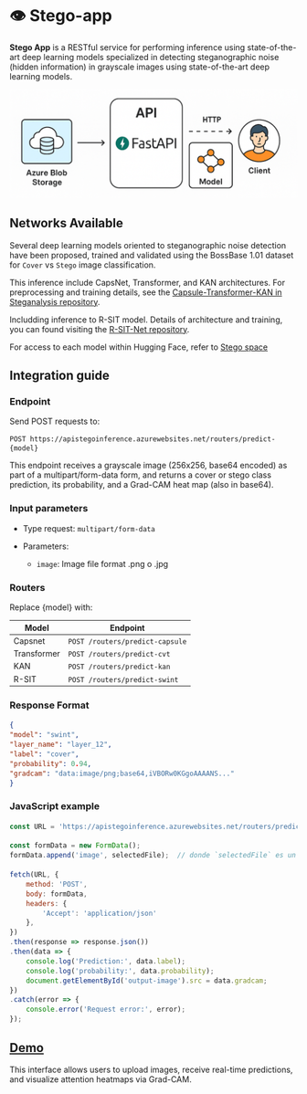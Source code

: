 # 👁	Stego-app
**Stego App** is a RESTful service for performing inference using state-of-the-art deep learning models specialized in detecting steganographic noise (hidden information) in grayscale images using state-of-the-art deep learning models.

![alt text](sketch.png)


## Networks Available
Several deep learning models oriented to steganographic noise detection have been proposed, trained and validated using the BossBase 1.01 dataset for `Cover` vs `Stego` image classification.

This inference include CapsNet, Transformer, and KAN architectures. For preprocessing and training details, see the [Capsule-Transformer-KAN in Steganalysis repository](https://github.com/catalina-delgado/Capsule-Transformer-KAN-in-Steganalysis).

Includding inference to R-SIT model. Details of architecture and training, you can found visiting the [R-SIT-Net repository](https://github.com/catalina-delgado/R-SIT-Net).

For access to each model within Hugging Face, refer to [Stego space](https://huggingface.co/spaces/MarilineDelgado/stego)

## Integration guide

### Endpoint
Send POST requests to:

    POST https://apistegoinference.azurewebsites.net/routers/predict-{model}

This endpoint receives a grayscale image (256x256, base64 encoded) as part of a multipart/form-data form, and returns a cover or stego class prediction, its probability, and a Grad-CAM heat map (also in base64).

### Input parameters
- Type request: `multipart/form-data`

- Parameters:

  - `image`: Image file format .png o .jpg

###  Routers
Replace {model} with:

|Model    | Endpoint|
|---------|-------|
| Capsnet | `POST /routers/predict-capsule`   |
| Transformer | `POST /routers/predict-cvt`  |
| KAN | `POST /routers/predict-kan`  | 
| R-SIT | `POST /routers/predict-swint`  | 

### Response Format
```json
{
"model": "swint",
"layer_name": "layer_12",
"label": "cover",
"probability": 0.94,
"gradcam": "data:image/png;base64,iVBORw0KGgoAAAANS..."
}
```

### JavaScript example
```javascript
const URL = 'https://apistegoinference.azurewebsites.net/routers/predict-swint';

const formData = new FormData();
formData.append('image', selectedFile);  // donde `selectedFile` es un File del input

fetch(URL, {
    method: 'POST',
    body: formData,
    headers: {
        'Accept': 'application/json'
    },
})
.then(response => response.json())
.then(data => {
    console.log('Prediction:', data.label);
    console.log('probability:', data.probability);
    document.getElementById('output-image').src = data.gradcam;
})
.catch(error => {
    console.error('Request error:', error);
});
```

## [Demo](https://github.com/catalina-delgado/stego_app)

This interface allows users to upload images, receive real-time predictions, and visualize attention heatmaps via Grad-CAM.